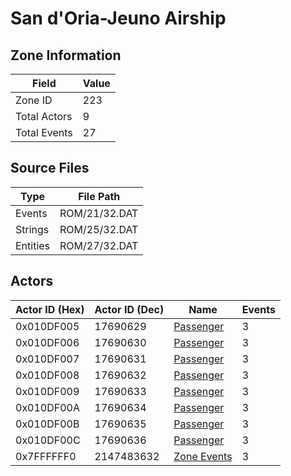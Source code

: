 # San d'Oria-Jeuno Airship

## Zone Information

| Field        |   Value |
|--------------|---------|
| Zone ID      |     223 |
| Total Actors |       9 |
| Total Events |      27 |

## Source Files

| Type     | File Path     |
|----------|---------------|
| Events   | ROM/21/32.DAT |
| Strings  | ROM/25/32.DAT |
| Entities | ROM/27/32.DAT |

## Actors

| Actor ID (Hex)   |   Actor ID (Dec) | Name                                       |   Events |
|------------------|------------------|--------------------------------------------|----------|
| 0x010DF005       |         17690629 | [Passenger](./17690629%20-%20Passenger.md) |        3 |
| 0x010DF006       |         17690630 | [Passenger](./17690630%20-%20Passenger.md) |        3 |
| 0x010DF007       |         17690631 | [Passenger](./17690631%20-%20Passenger.md) |        3 |
| 0x010DF008       |         17690632 | [Passenger](./17690632%20-%20Passenger.md) |        3 |
| 0x010DF009       |         17690633 | [Passenger](./17690633%20-%20Passenger.md) |        3 |
| 0x010DF00A       |         17690634 | [Passenger](./17690634%20-%20Passenger.md) |        3 |
| 0x010DF00B       |         17690635 | [Passenger](./17690635%20-%20Passenger.md) |        3 |
| 0x010DF00C       |         17690636 | [Passenger](./17690636%20-%20Passenger.md) |        3 |
| 0x7FFFFFF0       |       2147483632 | [Zone Events](./Zone%20Events.md)          |        3 |